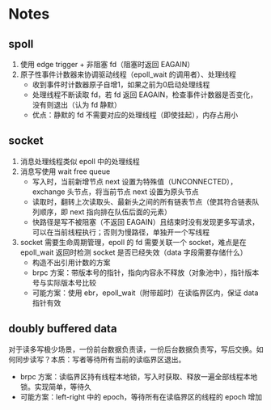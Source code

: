 # Notes

## spoll

1. 使用 edge trigger + 非阻塞 fd（阻塞时返回 EAGAIN）
2. 原子性事件计数器来协调驱动线程（epoll_wait 的调用者）、处理线程
   - 收到事件时计数器原子自增1，如果之前为0启动处理线程
   - 处理线程不断读取 fd，若 fd 返回 EAGAIN，检查事件计数器是否变化，没有则退出（认为 fd 静默）
   - 优点：静默的 fd 不需要对应的处理线程（即使挂起），内存占用小

## socket

1. 消息处理线程类似 epoll 中的处理线程
2. 消息写使用 wait free queue
   - 写入时，当前新增节点 next 设置为特殊值（UNCONNECTED），exchange 头节点，将当前节点 next 设置为原头节点
   - 读取时，翻转上次读取头、最新头之间的所有链表节点（使其符合链表队列顺序，即 next 指向排在队伍后面的元素）
   - 快路径是写不被阻塞（不返回 EAGAIN）且结束时没有发现更多写请求，可以在当前线程执行；否则为慢路径，单独开一个写线程
3. socket 需要生命周期管理，epoll 的 fd 需要关联一个 socket，难点是在 epoll_wait 返回时检测 socket 是否已经失效（data 字段需要存储什么）
   - 构造不出引用计数的方案
   - brpc 方案：带版本号的指针，指向内容永不释放（对象池中），指针版本号与实际版本号比较
   - 可能方案：使用 ebr，epoll_wait（附带超时）在读临界区内，保证 data 指针有效

## doubly buffered data

对于读多写极少场景，一份前台数据负责读，一份后台数据负责写，写后交换。如何同步读写？本质：写者等待所有当前的读临界区退出。

- brpc 方案：读临界区持有线程本地锁，写入时获取、释放一遍全部线程本地锁。实现简单，等待久
- 可能方案：left-right 中的 epoch，等待所有在读临界区的线程的 epoch 增加
